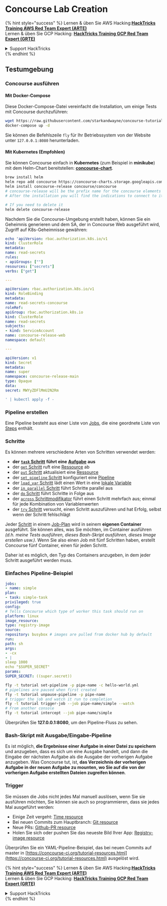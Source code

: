 # Concourse Lab Creation

{% hint style="success" %}
Lernen & üben Sie AWS Hacking:<img src="../../.gitbook/assets/image (1) (1).png" alt="" data-size="line">[**HackTricks Training AWS Red Team Expert (ARTE)**](https://training.hacktricks.xyz/courses/arte)<img src="../../.gitbook/assets/image (1) (1).png" alt="" data-size="line">\
Lernen & üben Sie GCP Hacking: <img src="../../.gitbook/assets/image (2).png" alt="" data-size="line">[**HackTricks Training GCP Red Team Expert (GRTE)**<img src="../../.gitbook/assets/image (2).png" alt="" data-size="line">](https://training.hacktricks.xyz/courses/grte)

<details>

<summary>Support HackTricks</summary>

* Überprüfen Sie die [**Abonnementpläne**](https://github.com/sponsors/carlospolop)!
* **Treten Sie der** 💬 [**Discord-Gruppe**](https://discord.gg/hRep4RUj7f) oder der [**Telegram-Gruppe**](https://t.me/peass) bei oder **folgen** Sie uns auf **Twitter** 🐦 [**@hacktricks\_live**](https://twitter.com/hacktricks\_live)**.**
* **Teilen Sie Hacking-Tricks, indem Sie PRs an die** [**HackTricks**](https://github.com/carlospolop/hacktricks) und [**HackTricks Cloud**](https://github.com/carlospolop/hacktricks-cloud) GitHub-Repos senden.

</details>
{% endhint %}

## Testumgebung

### Concourse ausführen

#### Mit Docker-Compose

Diese Docker-Compose-Datei vereinfacht die Installation, um einige Tests mit Concourse durchzuführen:
```bash
wget https://raw.githubusercontent.com/starkandwayne/concourse-tutorial/master/docker-compose.yml
docker-compose up -d
```
Sie können die Befehlszeile `fly` für Ihr Betriebssystem von der Website unter `127.0.0.1:8080` herunterladen.

#### Mit Kubernetes (Empfohlen)

Sie können Concourse einfach in **Kubernetes** (zum Beispiel in **minikube**) mit dem Helm-Chart bereitstellen: [**concourse-chart**](https://github.com/concourse/concourse-chart).
```bash
brew install helm
helm repo add concourse https://concourse-charts.storage.googleapis.com/
helm install concourse-release concourse/concourse
# concourse-release will be the prefix name for the concourse elements in k8s
# After the installation you will find the indications to connect to it in the console

# If you need to delete it
helm delete concourse-release
```
Nachdem Sie die Concourse-Umgebung erstellt haben, können Sie ein Geheimnis generieren und dem SA, der in Concourse Web ausgeführt wird, Zugriff auf K8s-Geheimnisse gewähren:
```yaml
echo 'apiVersion: rbac.authorization.k8s.io/v1
kind: ClusterRole
metadata:
name: read-secrets
rules:
- apiGroups: [""]
resources: ["secrets"]
verbs: ["get"]

---

apiVersion: rbac.authorization.k8s.io/v1
kind: RoleBinding
metadata:
name: read-secrets-concourse
roleRef:
apiGroup: rbac.authorization.k8s.io
kind: ClusterRole
name: read-secrets
subjects:
- kind: ServiceAccount
name: concourse-release-web
namespace: default

---

apiVersion: v1
kind: Secret
metadata:
name: super
namespace: concourse-release-main
type: Opaque
data:
secret: MWYyZDFlMmU2N2Rm

' | kubectl apply -f -
```
### Pipeline erstellen

Eine Pipeline besteht aus einer Liste von [Jobs](https://concourse-ci.org/jobs.html), die eine geordnete Liste von [Steps](https://concourse-ci.org/steps.html) enthält.

### Schritte

Es können mehrere verschiedene Arten von Schritten verwendet werden:

* **der** [**`task` Schritt**](https://concourse-ci.org/task-step.html) **führt eine** [**Aufgabe**](https://concourse-ci.org/tasks.html) **aus**
* der [`get` Schritt](https://concourse-ci.org/get-step.html) ruft eine [Ressource](https://concourse-ci.org/resources.html) ab
* der [`put` Schritt](https://concourse-ci.org/put-step.html) aktualisiert eine [Ressource](https://concourse-ci.org/resources.html)
* der [`set_pipeline` Schritt](https://concourse-ci.org/set-pipeline-step.html) konfiguriert eine [Pipeline](https://concourse-ci.org/pipelines.html)
* der [`load_var` Schritt](https://concourse-ci.org/load-var-step.html) lädt einen Wert in eine [lokale Variable](https://concourse-ci.org/vars.html#local-vars)
* der [`in_parallel` Schritt](https://concourse-ci.org/in-parallel-step.html) führt Schritte parallel aus
* der [`do` Schritt](https://concourse-ci.org/do-step.html) führt Schritte in Folge aus
* der [`across` Schrittmodifikator](https://concourse-ci.org/across-step.html#schema.across) führt einen Schritt mehrfach aus; einmal für jede Kombination von Variablenwerten
* der [`try` Schritt](https://concourse-ci.org/try-step.html) versucht, einen Schritt auszuführen und hat Erfolg, selbst wenn der Schritt fehlschlägt

Jeder [Schritt](https://concourse-ci.org/steps.html) in einem [Job-Plan](https://concourse-ci.org/jobs.html#schema.job.plan) wird in seinem **eigenen Container** ausgeführt. Sie können alles, was Sie möchten, im Container ausführen _(d.h. meine Tests ausführen, dieses Bash-Skript ausführen, dieses Image erstellen usw.)_. Wenn Sie also einen Job mit fünf Schritten haben, erstellt Concourse fünf Container, einen für jeden Schritt.

Daher ist es möglich, den Typ des Containers anzugeben, in dem jeder Schritt ausgeführt werden muss.

### Einfaches Pipeline-Beispiel
```yaml
jobs:
- name: simple
plan:
- task: simple-task
privileged: true
config:
# Tells Concourse which type of worker this task should run on
platform: linux
image_resource:
type: registry-image
source:
repository: busybox # images are pulled from docker hub by default
run:
path: sh
args:
- -cx
- |
sleep 1000
echo "$SUPER_SECRET"
params:
SUPER_SECRET: ((super.secret))
```

```bash
fly -t tutorial set-pipeline -p pipe-name -c hello-world.yml
# pipelines are paused when first created
fly -t tutorial unpause-pipeline -p pipe-name
# trigger the job and watch it run to completion
fly -t tutorial trigger-job --job pipe-name/simple --watch
# From another console
fly -t tutorial intercept --job pipe-name/simple
```
Überprüfen Sie **127.0.0.1:8080**, um den Pipeline-Fluss zu sehen.

### Bash-Skript mit Ausgabe/Eingabe-Pipeline

Es ist möglich, **die Ergebnisse einer Aufgabe in einer Datei zu speichern** und anzugeben, dass es sich um eine Ausgabe handelt, und dann die Eingabe der nächsten Aufgabe als die Ausgabe der vorherigen Aufgabe anzugeben. Was Concourse tut, ist, **das Verzeichnis der vorherigen Aufgabe in der neuen Aufgabe zu mounten, wo Sie auf die von der vorherigen Aufgabe erstellten Dateien zugreifen können**.

### Trigger

Sie müssen die Jobs nicht jedes Mal manuell auslösen, wenn Sie sie ausführen möchten, Sie können sie auch so programmieren, dass sie jedes Mal ausgeführt werden:

* Einige Zeit vergeht: [Time resource](https://github.com/concourse/time-resource/)
* Bei neuen Commits zum Hauptbranch: [Git resource](https://github.com/concourse/git-resource)
* Neue PRs: [Github-PR resource](https://github.com/telia-oss/github-pr-resource)
* Holen Sie sich oder pushen Sie das neueste Bild Ihrer App: [Registry-image resource](https://github.com/concourse/registry-image-resource/)

Überprüfen Sie ein YAML-Pipeline-Beispiel, das bei neuen Commits auf master in [https://concourse-ci.org/tutorial-resources.html](https://concourse-ci.org/tutorial-resources.html) ausgelöst wird.

{% hint style="success" %}
Lernen & üben Sie AWS Hacking:<img src="../../.gitbook/assets/image (1) (1).png" alt="" data-size="line">[**HackTricks Training AWS Red Team Expert (ARTE)**](https://training.hacktricks.xyz/courses/arte)<img src="../../.gitbook/assets/image (1) (1).png" alt="" data-size="line">\
Lernen & üben Sie GCP Hacking: <img src="../../.gitbook/assets/image (2).png" alt="" data-size="line">[**HackTricks Training GCP Red Team Expert (GRTE)**<img src="../../.gitbook/assets/image (2).png" alt="" data-size="line">](https://training.hacktricks.xyz/courses/grte)

<details>

<summary>Support HackTricks</summary>

* Überprüfen Sie die [**Abonnementpläne**](https://github.com/sponsors/carlospolop)!
* **Treten Sie der** 💬 [**Discord-Gruppe**](https://discord.gg/hRep4RUj7f) oder der [**Telegram-Gruppe**](https://t.me/peass) bei oder **folgen** Sie uns auf **Twitter** 🐦 [**@hacktricks\_live**](https://twitter.com/hacktricks\_live)**.**
* **Teilen Sie Hacking-Tricks, indem Sie PRs an die** [**HackTricks**](https://github.com/carlospolop/hacktricks) und [**HackTricks Cloud**](https://github.com/carlospolop/hacktricks-cloud) GitHub-Repos senden.

</details>
{% endhint %}
